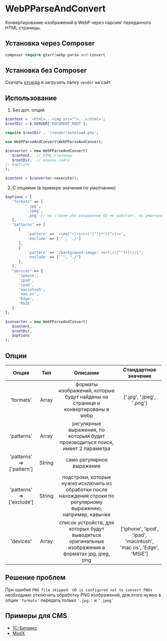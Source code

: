 # WebPParseAndConvert
Конвертирование изображений в WebP через парсинг переданного HTML страницы.
## Установка через Composer
```php
composer require gtarr/webp-parse-and-convert
```
## Установка без Composer
Скачать [отсюда](https://php-download.com/package/gtarr/webp-parse-and-convert) и загрузить папку `vendor` на сайт
## Использование
1. Без доп. опций
```php
$content = '<html>...<img src="">...</html>';
$rootDir = $_SERVER['DOCUMENT_ROOT'];

require $rootDir . '/vendor/autoload.php';

use WebPParseAndConvert\WebPParseAndConvert;

$converter = new WebPParseAndConvert(  
   $content,  // HTML страницы
   $rootDir,  // корень сайта
// $options
);  

$content = $converter->execute();
```
2. C опциями (в примере значения по умолчанию)
```php
$options = [
   "formats" => [
         '.jpg', 
         '.jpeg',
         '.png' // на старом php расширении GD не работает, по умолчанию png обрабатывается
   ],
   "patterns" => [
      [
          'pattern' => '<img[^>]+src=("[^"]*")[^>]+>',
          'exclude' => ['"', './']
      ],
      [
          'pattern' => '/background-image:.+url\(([^"]+)\)/i',
          'exclude' => ["'", "./"]
      ],
   ],
   "devices" => [
      'iphone',
      'ipod',
      'ipad',
      'macintosh',
      'mac os',
      'Edge',
      'MSIE'
   ]
];

$converter = new WebPParseAndConvert(  
   $content,
   $rootDir,
   $options
); 
```
## Опции
Опция      | Тип | Описание | Стандартное значение
:---------:|:---:|:--------:|:-------------------:
'formats' | Array | форматы изображений, которые будут найдены на странице и конвертированы в webp | ['.jpg', '.jpeg', '.png']
'patterns' | Array | регулярные выражения, по которым будет производиться поиск, имеет 2 параметра | 
'patterns' => ['pattern'] | String | само регулярное выражение |
'patterns' => ['exclude'] | String | подстроки, которые нужно исключить из обработки после нахождения строки по регулярному выражению, например, кавычки |
'devices' | Array | список устройств, для которых будут выводиться оригинальные изображения в форматах jpg, jpeg, png | ['iphone', 'ipod', 'ipad', 'macintosh', 'mac os', 'Edge', 'MSIE']

## Решение проблем
При ошибке `PNG file skipped. GD is configured not to convert PNGs` необходимо отключить обработку PNG изображений, для этого нужно в опции `'formats'` передать только `'.jpg.'` и `'.jpeg'`
## Примеры для CMS
* [1С-Битрикс](https://github.com/GTaRR/WebPParseAndConvert/wiki/1C-Bitrix)
* [ModX](https://github.com/GTaRR/WebPParseAndConvert/wiki/ModX)
